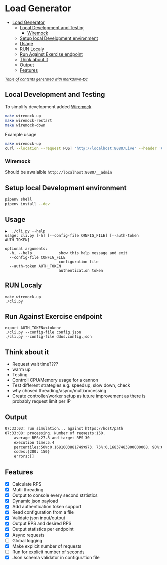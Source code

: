 # Load Generator

- [Load Generator](#load-generator)
  * [Local Development and Testing](#local-development-and-testing)
    + [Wiremock](#wiremock)
  * [Setup local Development environment](#setup-local-development-environment)
  * [Usage](#usage)
  * [RUN Localy](#run-localy)
  * [Run Against Exercise endpoint](#run-against-exercise-endpoint)
  * [Think about it](#think-about-it)
  * [Output](#output)
  * [Features](#features)

<small><i><a href='http://ecotrust-canada.github.io/markdown-toc/'>Table of contents generated with markdown-toc</a></i></small>

## Local Development and Testing

To simplify development added [Wiremock](http://wiremock.org/docs)

```sh
make wiremock-up
make wiremock-restart
make wiremock-down
```

Example usage
```sh
make wiremock-up
curl --location --request POST 'http://localhost:8080/Live' --header 'Content-Type: application/json' --data-raw '{ "name": "test", "date": "09:01:52", "requests_sent": 1 }'
```

### Wiremock

Should be awaialble `http://localhost:8080/__admin`

## Setup local Development environment

```sh
pipenv shell
pipenv install --dev
```

## Usage

```
▶️  ./cli.py --help
usage: cli.py [-h] [--config-file CONFIG_FILE] [--auth-token AUTH_TOKEN]

optional arguments:
  -h, --help            show this help message and exit
  --config-file CONFIG_FILE
                        configuration file
  --auth-token AUTH_TOKEN
                        authentication token
```

## RUN Localy

```
make wiremock-up
./cli.py
```

## Run Against Exercise endpoint

```
export AUTH_TOKEN=<token>
./cli.py --config-file config.json
./cli.py --config-file ddos.config.json
```

## Think about it

- Request wait time????
- warm up
- Testing
- Controll CPU/Memory usage for a cannon
- Test different strategies e.g. speed up, slow down, check
- why chosed threading/async/multiprocessing
- Create controller/worker setup as future improvement as there is probably request limit per IP

## Output

```bash
07:33:03: run simulation... against https://host/path
07:33:08: processing. Number of requests:150.
	average RPS:27.8 and target RPS:30
	execution time:5.4
	percentiles:50%:0.16810038817499973. 75%:0.16837483800000008. 90%:0.16837483800000008. 95%:0.16837483800000008. 100%:0.16837483800000008.
	codes:{200: 150}
	errors:[]
```

## Features

- [X] Calculate RPS
- [X] Mutli threading
- [X] Output to console every second statistics
- [X] Dynamic json payload
- [X] Add authentication token support
- [X] Read configuration from a file
- [X] Validate json input/output
- [X] Output RPS and desired RPS
- [X] Output statistics per endpoint
- [X] Async requests
- [ ] Global logging
- [X] Make explicit number of requests
- [ ] Run for explicit number of seconds
- [X] Json schema validator in configuration file
